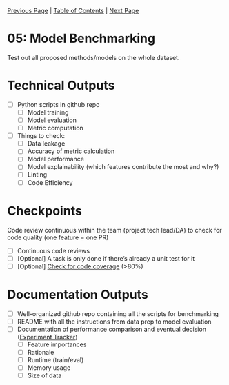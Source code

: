[Previous Page](04_initial_experimentation.md) | [Table of Contents](../README.md) | [Next Page](06_finalize_model.md)

# 05: Model Benchmarking
Test out all proposed methods/models on the whole dataset.

# Technical Outputs
- [ ] Python scripts in github repo
    - [ ] Model training
    - [ ] Model evaluation
    - [ ] Metric computation
- [ ] Things to check:
    - [ ] Data leakage
    - [ ] Accuracy of metric calculation
    - [ ] Model performance
    - [ ] Model explainability (which features contribute the most and why?)
    - [ ] Linting
    - [ ] Code Efficiency

# Checkpoints
Code review continuous within the team (project tech lead/DA) to check for code quality (one feature = one PR)
- [ ] Continuous code reviews
- [ ] [Optional] A task is only done if there’s already a unit test for it
- [ ] [Optional] [Check for code coverage](https://coverage.readthedocs.io/en/coverage-5.5/) (>80%)

# Documentation Outputs
- [ ] Well-organized github repo containing all the scripts for benchmarking
- [ ] README with all the instructions from data prep to model evaluation
- [ ] Documentation of performance comparison and eventual decision  ([Experiment Tracker](../README.md#experiment-tracker))
    - [ ] Feature importances
    - [ ] Rationale
    - [ ] Runtime (train/eval)
    - [ ] Memory usage
    - [ ] Size of data
